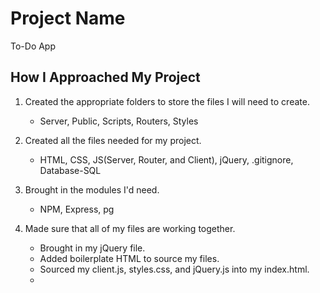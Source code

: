# Project Name

To-Do App

## How I Approached My Project

1. Created the appropriate folders to store the files I will need to create.
    - Server, Public, Scripts, Routers, Styles

2. Created all the files needed for my project.
    - HTML, CSS, JS(Server, Router, and Client), jQuery, .gitignore, Database-SQL

3. Brought in the modules I'd need.
    - NPM, Express, pg

4. Made sure that all of my files are working together.
    - Brought in my jQuery file.
    - Added boilerplate HTML to source my files.
    - Sourced my client.js, styles.css, and jQuery.js into my index.html.
    -